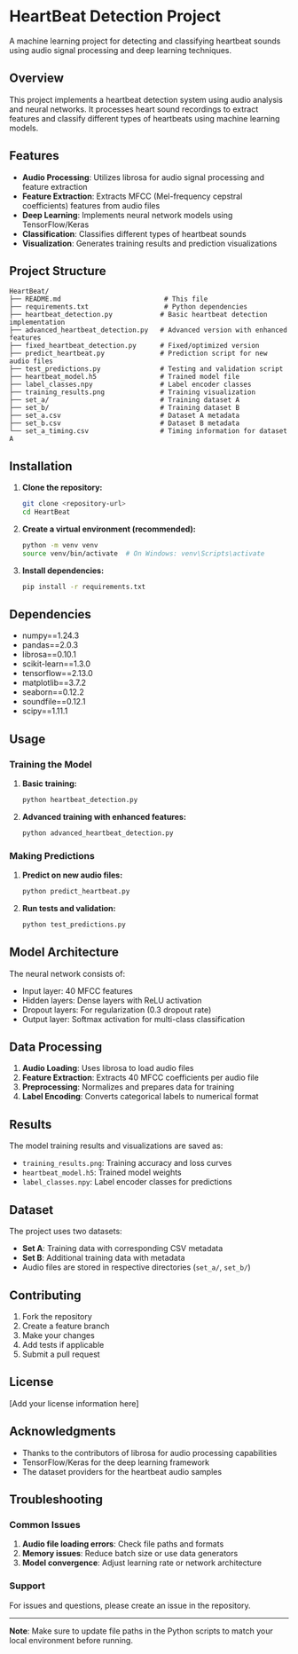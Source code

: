 # HeartBeat Detection Project

A machine learning project for detecting and classifying heartbeat sounds using audio signal processing and deep learning techniques.

## Overview

This project implements a heartbeat detection system using audio analysis and neural networks. It processes heart sound recordings to extract features and classify different types of heartbeats using machine learning models.

## Features

- **Audio Processing**: Utilizes librosa for audio signal processing and feature extraction
- **Feature Extraction**: Extracts MFCC (Mel-frequency cepstral coefficients) features from audio files
- **Deep Learning**: Implements neural network models using TensorFlow/Keras
- **Classification**: Classifies different types of heartbeat sounds
- **Visualization**: Generates training results and prediction visualizations

## Project Structure

```
HeartBeat/
├── README.md                          # This file
├── requirements.txt                   # Python dependencies
├── heartbeat_detection.py            # Basic heartbeat detection implementation
├── advanced_heartbeat_detection.py   # Advanced version with enhanced features
├── fixed_heartbeat_detection.py      # Fixed/optimized version
├── predict_heartbeat.py              # Prediction script for new audio files
├── test_predictions.py               # Testing and validation script
├── heartbeat_model.h5                # Trained model file
├── label_classes.npy                 # Label encoder classes
├── training_results.png              # Training visualization
├── set_a/                            # Training dataset A
├── set_b/                            # Training dataset B
├── set_a.csv                         # Dataset A metadata
├── set_b.csv                         # Dataset B metadata
└── set_a_timing.csv                  # Timing information for dataset A
```

## Installation

1. **Clone the repository:**
   ```bash
   git clone <repository-url>
   cd HeartBeat
   ```

2. **Create a virtual environment (recommended):**
   ```bash
   python -m venv venv
   source venv/bin/activate  # On Windows: venv\Scripts\activate
   ```

3. **Install dependencies:**
   ```bash
   pip install -r requirements.txt
   ```

## Dependencies

- numpy==1.24.3
- pandas==2.0.3
- librosa==0.10.1
- scikit-learn==1.3.0
- tensorflow==2.13.0
- matplotlib==3.7.2
- seaborn==0.12.2
- soundfile==0.12.1
- scipy==1.11.1

## Usage

### Training the Model

1. **Basic training:**
   ```bash
   python heartbeat_detection.py
   ```

2. **Advanced training with enhanced features:**
   ```bash
   python advanced_heartbeat_detection.py
   ```

### Making Predictions

1. **Predict on new audio files:**
   ```bash
   python predict_heartbeat.py
   ```

2. **Run tests and validation:**
   ```bash
   python test_predictions.py
   ```

## Model Architecture

The neural network consists of:
- Input layer: 40 MFCC features
- Hidden layers: Dense layers with ReLU activation
- Dropout layers: For regularization (0.3 dropout rate)
- Output layer: Softmax activation for multi-class classification

## Data Processing

1. **Audio Loading**: Uses librosa to load audio files
2. **Feature Extraction**: Extracts 40 MFCC coefficients per audio file
3. **Preprocessing**: Normalizes and prepares data for training
4. **Label Encoding**: Converts categorical labels to numerical format

## Results

The model training results and visualizations are saved as:
- `training_results.png`: Training accuracy and loss curves
- `heartbeat_model.h5`: Trained model weights
- `label_classes.npy`: Label encoder classes for predictions

## Dataset

The project uses two datasets:
- **Set A**: Training data with corresponding CSV metadata
- **Set B**: Additional training data with metadata
- Audio files are stored in respective directories (`set_a/`, `set_b/`)

## Contributing

1. Fork the repository
2. Create a feature branch
3. Make your changes
4. Add tests if applicable
5. Submit a pull request

## License

[Add your license information here]

## Acknowledgments

- Thanks to the contributors of librosa for audio processing capabilities
- TensorFlow/Keras for the deep learning framework
- The dataset providers for the heartbeat audio samples

## Troubleshooting

### Common Issues

1. **Audio file loading errors**: Check file paths and formats
2. **Memory issues**: Reduce batch size or use data generators
3. **Model convergence**: Adjust learning rate or network architecture

### Support

For issues and questions, please create an issue in the repository.

---

**Note**: Make sure to update file paths in the Python scripts to match your local environment before running.
